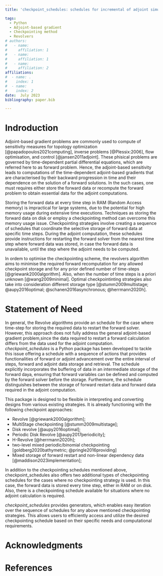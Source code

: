 ```yaml
---
title: 'checkpoint_schedules: schedules for incremental of adjoint simulations.'

tags:
  - Python
  - Adjoint-based gradient
  - Checkpointing method
  - Revolvers
# authors:
#   - name: 
#     affiliation: 1
#   - name: 
#     affiliation: 1
#   - name: 
#     affiliation: 2
affiliations:
#  - name: .
#    index: 1
#  - name:  
#    index: 2
date:  July 2023
bibliography: paper.bib

---
```

# Indroduction

Adjoint-based gradient problems are commonly used to compute of sensitivity measures for topology optimization [@papadopoulos2021computing], inverse problems [@Plessix:2006], flow optimisation, and control [@jansen2011adjoint]. These phisical problems are governed by time-dependent partial differential equations, which are referred here to as forward problem. Hence, the adjoint-based sensitivity leads to computations of the time-dependent adjoint-based gradients that are characterised by their backward progression in time and their dependence on the solution of a forward solutions. In the such cases, one must requires either store the forward data or recompute the forward problem to obtain essential data for the adjoint computations.

Storing the forward data at every time step in RAM (Random Access memory) is impractical for large systems, due to the potential for high memory usage during extensive time executions. Techniques as storing the forward data on disk or employ a checkpointing method can overcome this memory usage issue. Checkpointing strategies involve creating a sequence of schedules that coordinate the selective storage of forward data at specific time steps. During the adjoint computation, these schedules provide instructions for restarting the forward solver from the nearest time step where forward data was stored, in case the forward data is unavailable, until the step where the adjoint needs to be computed. 


In ordem to optimise the checkpointing scheme, the revolvers algorithm aims to minimise the required forward recomputation for any allowed checkpoint storage and for any prior defined number of time-steps [@griewank2000algorithm]. Also, when the number of time steps is a priori unknown [@wang2009minimal]. Optimal checkpointinting strategies also take into consideration different storage type [@stumm2009multistage; @aupy2016optimal; @schanen2016asynchronous; @herrmann2020h].

# Statement of Need

In general, the Revolve algorithms provide an schedule for the case where time-step for storing the required data to restart the forward solver. However, this approach does not fully address the general adjoint-based gradient problem,since the data required to restart a forward calculation differs from the data used for the adjoint computation. *checkpoint_schedules* is a Python package has been developed to tackle this issue offering a schedule with a sequence of actions that provides functionalities of forward or adjoint advancement over the entire interval of steps, forward and adjoint data storage and retrieval. The schedule explicitly incorporates the buffering of data in an intermediate storage of the forward daya, ensuring that forward variables can be defined and computed by the forward solver before the storage. Furthermore, the schedule distinguishes between the storage of forward restart data and forward data required in the adjoint computation. 

This package is designed to be flexible in interpreting and converting designs from various existing strategies. It is already functioning with the following checkpoint approaches:
* Revolve [@griewank2000algorithm]; 
* MultiStage checkpointing [@stumm2009multistage];
* Disk revolve [@aupy2016optimal];
* Periodic Disk Revolve [@aupy2017periodicity];
* H-Revolve [@herrmann2020h];
* two-level mixed periodic/binomial checkpointing [goldberg2020bathymetric; @pringle2016providing]
* Mixed storage of forward restart and non-linear dependency data [@maddison2023implementation];

In addition to the checkpointing schedules mentioned above, checkpoint_schedules also offers two additional types of checkpointing schedules for the cases where no checkpointing strategy is used. In this case, the forward data is stored every time step, either in RAM or on disk. Also, there is a checkpointing schedule available for situations where no adjoint calculation is required.

*checkpoint_schedules* provides generators, which enables easy iteration over the sequence of schedules for any above mentioned checkpointing strategies. This allows users to efficiently access and utilize the desired checkpointing schedule based on their specific needs and computational requirements.

# Acknowledgments

# References
